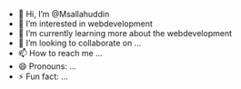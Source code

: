 - 👋 Hi, I’m @Msallahuddin
- 👀 I’m interested in webdevelopment
- 🌱 I’m currently learning more about the webdevelopment
- 💞️ I’m looking to collaborate on ...
- 📫 How to reach me ...
- 😄 Pronouns: ...
- ⚡ Fun fact: ...

<!---
Msallahuddin/Msallahuddin is a ✨ special ✨ repository because its `README.md` (this file) appears on your GitHub profile.
You can click the Preview link to take a look at your changes.
--->
